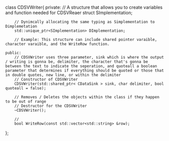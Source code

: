 class CDSVWriter{
    private:
        // A structure that allows you to create variables and function needed for CDSVReaer
        struct SImplementation;

        // Dynimcally allocating the same typing as Simplementation to Dimplemetation
        std::unique_ptr<SImplementation> DImplementation;

        // Example: This structure can include shared pointer varaible, character varaible, and the WriteRow function.

    public:
        // CDSVWriter uses three parameter, sink which is where the output / writing is gonna be, delimiter, the character that's gonna be between the text to indicate the seperation, and quoteall a boolean parameter that determines if everything should be quoted or those that in double quotes, new line, or within the delimiter 
        // Constructor of CDSVWriter
        CDSVWriter(std::shared_ptr< CDataSink > sink, char delimiter, bool quoteall = false);
        
        // Removes / Deletes the objects within the class if they happen to be out of range
        // Destructor for the CDSVWriter
        ~CDSVWriter();

        //
        bool WriteRow(const std::vector<std::string> &row);
};
